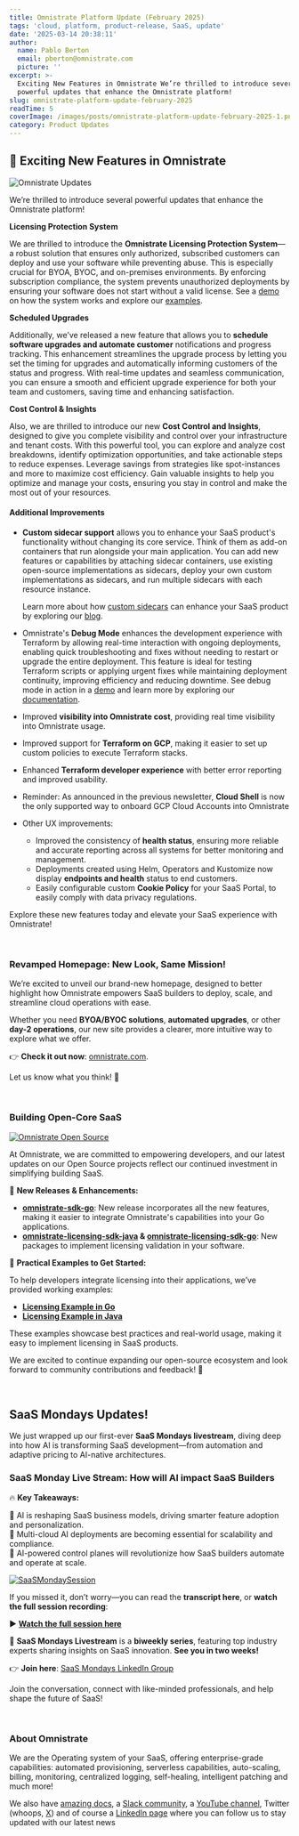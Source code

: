 ```yaml
---
title: Omnistrate Platform Update (February 2025)
tags: 'cloud, platform, product-release, SaaS, update'
date: '2025-03-14 20:38:11'
author:
  name: Pablo Berton
  email: pberton@omnistrate.com
  picture: ''
excerpt: >-
  Exciting New Features in Omnistrate We’re thrilled to introduce several
  powerful updates that enhance the Omnistrate platform!
slug: omnistrate-platform-update-february-2025
readTime: 5
coverImage: /images/posts/omnistrate-platform-update-february-2025-1.png
category: Product Updates
---
```



## 🚀 Exciting New Features in Omnistrate


![Omnistrate Updates](/images/posts/omnistrate-platform-update-february-2025-1.png)

We’re thrilled to introduce several powerful updates that enhance the Omnistrate platform!

**Licensing Protection System**

We are thrilled to introduce the **Omnistrate Licensing Protection System**—a robust solution that ensures only authorized, subscribed customers can deploy and use your software while preventing abuse. This is especially crucial for BYOA, BYOC, and on-premises environments. By enforcing subscription compliance, the system prevents unauthorized deployments by ensuring your software does not start without a valid license. See a [demo](https://www.youtube.com/watch?v=D-P8fLZrN18) on how the system works and explore our [examples](https://docs.omnistrate.com/build-guides/licensing-protection/#examples).  

**Scheduled Upgrades**

Additionally, we’ve released a new feature that allows you to **schedule software upgrades and automate customer** notifications and progress tracking. This enhancement streamlines the upgrade process by letting you set the timing for upgrades and automatically informing customers of the status and progress. With real-time updates and seamless communication, you can ensure a smooth and efficient upgrade experience for both your team and customers, saving time and enhancing satisfaction.  

**Cost Control & Insights**

Also, we are thrilled to introduce our new **Cost Control and Insights**, designed to give you complete visibility and control over your infrastructure and tenant costs. With this powerful tool, you can explore and analyze cost breakdowns, identify optimization opportunities, and take actionable steps to reduce expenses. Leverage savings from strategies like spot-instances and more to maximize cost efficiency. Gain valuable insights to help you optimize and manage your costs, ensuring you stay in control and make the most out of your resources.  


#### Additional Improvements  


- **Custom sidecar support** allows you to enhance your SaaS product's functionality without changing its core service. Think of them as add-on containers that run alongside your main application. You can add new features or capabilities by attaching sidecar containers, use existing open-source implementations as sidecars, deploy your own custom implementations as sidecars, and run multiple sidecars with each resource instance.

  Learn more about how [custom sidecars](https://docs.omnistrate.com/build-guides/custom-sidecars/#custom-sidecars) can enhance your SaaS product by exploring our [blog](https://blog.omnistrate.com/posts/130).

- Omnistrate's **Debug Mode** enhances the development experience with Terraform by allowing real-time interaction with ongoing deployments, enabling quick troubleshooting and fixes without needing to restart or upgrade the entire deployment. This feature is ideal for testing Terraform scripts or applying urgent fixes while maintaining deployment continuity, improving efficiency and reducing downtime. See debug mode in action in a [demo](https://www.youtube.com/watch?v=TfI8BSp2XNY) and learn more by exploring our [documentation](https://docs.omnistrate.com/operate-guides/operational-insights/#debug-mode).

- Improved **visibility into Omnistrate cost**, providing real time visibility into Omnistrate usage.

- Improved support for **Terraform on GCP**, making it easier to set up custom policies to execute Terraform stacks.

- Enhanced **Terraform developer experience** with better error reporting and improved usability.

- Reminder: As announced in the previous newsletter, **Cloud Shell** is now the only supported way to onboard GCP Cloud Accounts into Omnistrate

- Other UX improvements:

    - Improved the consistency of **health status**, ensuring more reliable and accurate reporting across all systems for better monitoring and management.
    - Deployments created using Helm, Operators and Kustomize now display **endpoints and health** status to end customers.
    - Easily configurable custom **Cookie Policy** for your SaaS Portal, to easily comply with data privacy regulations.

Explore these new features today and elevate your SaaS experience with Omnistrate!

<br/>


### Revamped Homepage: New Look, Same Mission!


We’re excited to unveil our brand-new homepage, designed to better highlight how Omnistrate empowers SaaS builders to deploy, scale, and streamline cloud operations with ease.  

Whether you need **BYOA/BYOC solutions**, **automated upgrades**, or other **day-2 operations**, our new site provides a clearer, more intuitive way to explore what we offer.  

👉 **Check it out now**: [omnistrate.com](https://omnistrate.com).

Let us know what you think! 🚀  

<br/>


### Building Open-Core SaaS


[![Omnistrate Open Source](/images/posts/omnistrate-platform-update-february-2025-2.png)](https://github.com/omnistrate-oss/)

At Omnistrate, we are committed to empowering developers, and our latest updates on our Open Source projects reflect our continued investment in simplifying building SaaS.  

🚀 **New Releases & Enhancements:**  

- **[omnistrate-sdk-go](https://github.com/omnistrate-oss/omnistrate-sdk-go)**: New release incorporates all the new features, making it easier to integrate Omnistrate's capabilities into your Go applications.  
- **[omnistrate-licensing-sdk-java](https://github.com/omnistrate-oss/omnistrate-licensing-sdk-java) & [omnistrate-licensing-sdk-go](https://github.com/omnistrate-oss/omnistrate-licensing-sdk-go)**: New packages to implement licensing validation in your software.  

📌 **Practical Examples to Get Started:**  

To help developers integrate licensing into their applications, we’ve provided working examples:  

- **[Licensing Example in Go](https://github.com/omnistrate-community/licensing-example-go)**  
- **[Licensing Example in Java](https://github.com/omnistrate-community/licensing-example-java)**  

These examples showcase best practices and real-world usage, making it easy to implement licensing in SaaS products.  

We are excited to continue expanding our open-source ecosystem and look forward to community contributions and feedback! 🚀  

<br/>


## SaaS Mondays Updates!

We just wrapped up our first-ever **SaaS Mondays livestream**, diving deep into how AI is transforming SaaS development—from automation and adaptive pricing to AI-native architectures.  


### **SaaS Monday Live Stream: How will AI impact SaaS Builders**  


🔥 **Key Takeaways:**  

🔹 AI is reshaping SaaS business models, driving smarter feature adoption and personalization.  
🔹 Multi-cloud AI deployments are becoming essential for scalability and compliance.  
🔹 AI-powered control planes will revolutionize how SaaS builders automate and operate at scale.  

[![SaaSMondaySession](/images/posts/omnistrate-platform-update-february-2025-3.jpg)](https://www.linkedin.com/events/saasmondaylivestream7298108656586305537/)

If you missed it, don’t worry—you can read the **transcript here**, or **watch the full session recording**:  

▶️ **[Watch the full session here](https://www.linkedin.com/events/saasmondaylivestream7298108656586305537/)**  

📅 **SaaS Mondays Livestream** is a **biweekly series**, featuring top industry experts sharing insights on SaaS innovation. **See you in two weeks!**  

👉 **Join here**: [SaaS Mondays LinkedIn Group](https://www.linkedin.com/groups/9880017/)  

Join the conversation, connect with like-minded professionals, and help shape the future of SaaS!

<br/>


### About Omnistrate


We are the Operating system of your SaaS, offering enterprise-grade capabilities: automated provisioning, serverless capabilities, auto-scaling, billing, monitoring, centralized logging, self-healing, intelligent patching and much more!

We also have [amazing docs][9], a [Slack community][10], a [YouTube channel][11], Twitter (whoops, [X][12]) and of course a [LinkedIn page][13] where you can follow us to stay updated with our latest news

  [9]: http://docs.omnistrate.com
  [10]: https://join.slack.com/t/cloudnative-u5h1399/shared_invite/zt-1qf3cgi37-lCV1vKJlrBioqGuVjKBtyw
  [11]: https://www.youtube.com/@omnistrate
  [12]: https://twitter.com/omnistrate
  [13]: https://www.linkedin.com/company/omnistrate/
